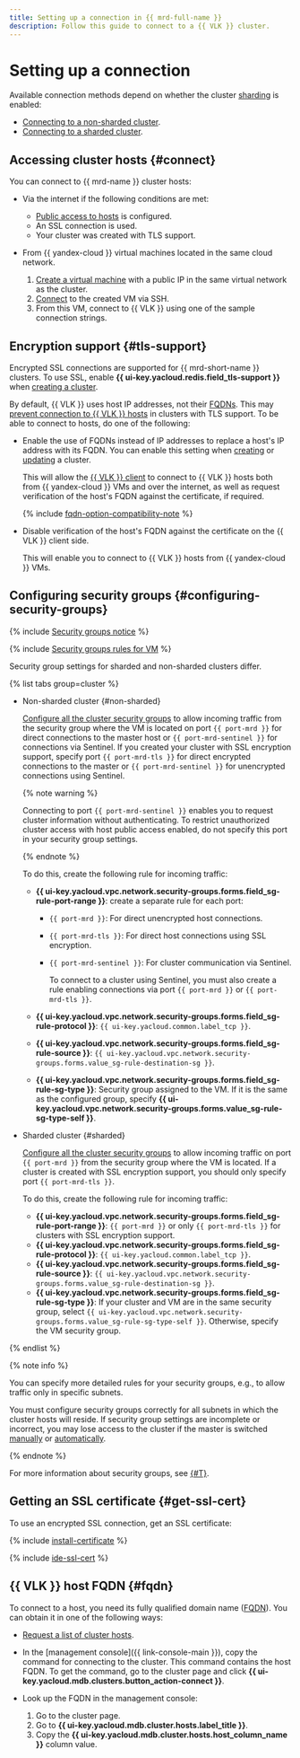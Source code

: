 ```yaml
---
title: Setting up a connection in {{ mrd-full-name }}
description: Follow this guide to connect to a {{ VLK }} cluster.
---
```


# Setting up a connection

Available connection methods depend on whether the cluster [sharding](../../concepts/sharding.md) is enabled:

* [Connecting to a non-sharded cluster](./non-sharded.md).
* [Connecting to a sharded cluster](./sharded.md).

## Accessing cluster hosts {#connect}

You can connect to {{ mrd-name }} cluster hosts:

* Via the internet if the following conditions are met:

    * [Public access to hosts](../hosts.md#public-access) is configured.
    * An SSL connection is used.
    * Your cluster was created with TLS support.

* From {{ yandex-cloud }} virtual machines located in the same cloud network.

    
    1. [Create a virtual machine](../../../compute/operations/vm-create/create-linux-vm.md) with a public IP in the same virtual network as the cluster.
    1. [Connect](../../../compute/operations/vm-connect/ssh.md) to the created VM via SSH.
    1. From this VM, connect to {{ VLK }} using one of the sample connection strings.



## Encryption support {#tls-support}

Encrypted SSL connections are supported for {{ mrd-short-name }} clusters. To use SSL, enable **{{ ui-key.yacloud.redis.field_tls-support }}** when [creating a cluster](../cluster-create.md).

By default, {{ VLK }} uses host IP addresses, not their [FQDNs](../../concepts/network.md#hostname). This may [prevent connection to {{ VLK }} hosts](../../concepts/network.md#fqdn-ip-setting) in clusters with TLS support. To be able to connect to hosts, do one of the following:

* Enable the use of FQDNs instead of IP addresses to replace a host's IP address with its FQDN. You can enable this setting when [creating](../cluster-create.md) or [updating](../update.md#configure-fqdn-ip-behavior) a cluster.

    This will allow the [{{ VLK }} client](../../concepts/supported-clients.md) to connect to {{ VLK }} hosts both from {{ yandex-cloud }} VMs and over the internet, as well as request verification of the host's FQDN against the certificate, if required.

    {% include [fqdn-option-compatibility-note](../../../_includes/mdb/mrd/connect/fqdn-option-compatibility-note.md) %}

* Disable verification of the host's FQDN against the certificate on the {{ VLK }} client side.

    This will enable you to connect to {{ VLK }} hosts from {{ yandex-cloud }} VMs.


## Configuring security groups {#configuring-security-groups}

{% include [Security groups notice](../../../_includes/mdb/sg-rules-connect.md) %}

{% include [Security groups rules for VM](../../../_includes/mdb/mrd/connect/sg-rules-for-vm.md) %}

Security group settings for sharded and non-sharded clusters differ.

{% list tabs group=cluster %}

- Non-sharded cluster {#non-sharded}

    [Configure all the cluster security groups](../../../vpc/operations/security-group-add-rule.md) to allow incoming traffic from the security group where the VM is located on port `{{ port-mrd }}` for direct connections to the master host or `{{ port-mrd-sentinel }}` for connections via Sentinel. If you created your cluster with SSL encryption support, specify port `{{ port-mrd-tls }}` for direct encrypted connections to the master or `{{ port-mrd-sentinel }}` for unencrypted connections using Sentinel.

    {% note warning %}

    Connecting to port `{{ port-mrd-sentinel }}` enables you to request cluster information without authenticating. To restrict unauthorized cluster access with host public access enabled, do not specify this port in your security group settings.

    {% endnote %}

    To do this, create the following rule for incoming traffic:

    * **{{ ui-key.yacloud.vpc.network.security-groups.forms.field_sg-rule-port-range }}**: create a separate rule for each port:

        * `{{ port-mrd }}`: For direct unencrypted host connections.
        * `{{ port-mrd-tls }}`: For direct host connections using SSL encryption.
        * `{{ port-mrd-sentinel }}`: For cluster communication via Sentinel.

            To connect to a cluster using Sentinel, you must also create a rule enabling connections via port `{{ port-mrd }}` or `{{ port-mrd-tls }}`.

    * **{{ ui-key.yacloud.vpc.network.security-groups.forms.field_sg-rule-protocol }}**: `{{ ui-key.yacloud.common.label_tcp }}`.
    * **{{ ui-key.yacloud.vpc.network.security-groups.forms.field_sg-rule-source }}**: `{{ ui-key.yacloud.vpc.network.security-groups.forms.value_sg-rule-destination-sg }}`.
    * **{{ ui-key.yacloud.vpc.network.security-groups.forms.field_sg-rule-sg-type }}**: Security group assigned to the VM. If it is the same as the configured group, specify **{{ ui-key.yacloud.vpc.network.security-groups.forms.value_sg-rule-sg-type-self }}**.

- Sharded cluster {#sharded}

    [Configure all the cluster security groups](../../../vpc/operations/security-group-add-rule.md) to allow incoming traffic on port `{{ port-mrd }}` from the security group where the VM is located. If a cluster is created with SSL encryption support, you should only specify port `{{ port-mrd-tls }}`.

    To do this, create the following rule for incoming traffic:

    * **{{ ui-key.yacloud.vpc.network.security-groups.forms.field_sg-rule-port-range }}**: `{{ port-mrd }}` or only `{{ port-mrd-tls }}` for clusters with SSL encryption support.
    * **{{ ui-key.yacloud.vpc.network.security-groups.forms.field_sg-rule-protocol }}**: `{{ ui-key.yacloud.common.label_tcp }}`.
    * **{{ ui-key.yacloud.vpc.network.security-groups.forms.field_sg-rule-source }}**: `{{ ui-key.yacloud.vpc.network.security-groups.forms.value_sg-rule-destination-sg }}`.
    * **{{ ui-key.yacloud.vpc.network.security-groups.forms.field_sg-rule-sg-type }}**: If your cluster and VM are in the same security group, select `{{ ui-key.yacloud.vpc.network.security-groups.forms.value_sg-rule-sg-type-self }}`. Otherwise, specify the VM security group.

{% endlist %}

{% note info %}

You can specify more detailed rules for your security groups, e.g., to allow traffic only in specific subnets.

You must configure security groups correctly for all subnets in which the cluster hosts will reside. If security group settings are incomplete or incorrect, you may lose access to the cluster if the master is switched [manually](../failover.md) or [automatically](../../concepts/replication.md#availability).

{% endnote %}

For more information about security groups, see [{#T}](../../concepts/network.md#security-groups).


## Getting an SSL certificate {#get-ssl-cert}

To use an encrypted SSL connection, get an SSL certificate:

{% include [install-certificate](../../../_includes/mdb/mrd/install-certificate.md) %}

{% include [ide-ssl-cert](../../../_includes/mdb/mdb-ide-ssl-cert.md) %}

## {{ VLK }} host FQDN {#fqdn}

To connect to a host, you need its fully qualified domain name ([FQDN](../../concepts/network.md#hostname)). You can obtain it in one of the following ways:

* [Request a list of cluster hosts](../hosts.md#list-hosts).
* In the [management console]({{ link-console-main }}), copy the command for connecting to the cluster. This command contains the host FQDN. To get the command, go to the cluster page and click **{{ ui-key.yacloud.mdb.clusters.button_action-connect }}**.
* Look up the FQDN in the management console:

   1. Go to the cluster page.
   1. Go to **{{ ui-key.yacloud.mdb.cluster.hosts.label_title }}**.
   1. Copy the **{{ ui-key.yacloud.mdb.cluster.hosts.host_column_name }}** column value.
